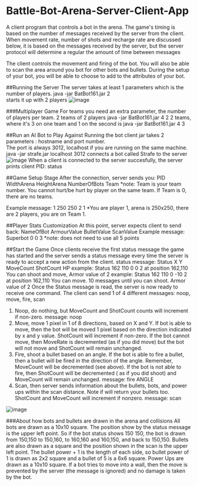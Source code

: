 # Battle-Bot-Arena-Server-Client-App
A client program that controls a bot in the arena. The game's timing is based on the number of messages received by the server from the client. When movement rate, number of shots and recharge rate are discussed below, it is based on the messages received by the server, but the server protocol will determine a regular the amount of time between messages

The client controls the movement and firing of the bot. You will also be able to scan
the area around you bot for other bots and bullets. During the setup of your bot, you will be able to
choose to add to the attributes of your bot.

##Running the Server
The server takes at least 1 parameters which is the number of players.
                  java -jar BatBot161.jar  2  
starts it up with 2 players
![image](https://user-images.githubusercontent.com/47125700/170398188-a8748d26-8ee0-4ad0-a172-c4260804e31f.png)

###Multiplayer Game
For teams you need an extra parameter, the number of players per team.
  2 teams of 2 players
                  java -jar BatBot161.jar  4  2
  2 teams, where it's 3 on one team and 1 on the second is
                  java -jar BatBot161.jar  4  3  

##Run an AI Bot to Play Against
Running the bot client jar takes 2 parameters : hostname and port number.  
The port is always 3012, localhost if you are running on the same machine.
                  java -jar strafe.jar localhost 3012
connects a bot called Strafe to the server
![image](https://user-images.githubusercontent.com/47125700/170398778-ae513395-739f-4663-a00d-4c9f4d60918a.png)
When a client is connected to the server succesfully, the server prints client PID: status

##Game Setup Stage
After the connection, server sends you:
PID WidthArena HeightArena NumberOfBots Team
*note: Team is your team number. You cannot hurt/be hurt by player on the same team. If Team is 0, there are no teams.

Example message: 1 250 250 2 1 *You are player 1, arena is 250x250, there are 2 players, you are on Team 1.

##Player Stats Customization
At this point, server expects client to send back:
NameOfBot ArmourValue BulletValue ScanValue
Example message: Superbot 0 0 3 *note: does not need to use all 5 points

##Start the Game
Once clients receive the first status message the game has started and the server sends a status
message every time the server is ready to accept a new action from the client.
status message:
Status X Y MoveCount ShotCount HP
                  example: Status 162 110 0 0 2 
at position 162,110 You can shoot and move, Armor value of 2
                  example: Status 162 110 0 -10 2
at position 162,110 You can move. 10 messages until you can shoot. Armor value of 2
Once the Status message is read, the server is now ready to receive one command. The client can
send 1 of 4 different messages: noop, move, fire, scan
1. Noop, do nothing, but MoveCount and ShotCount counts will increment if non-zero.
                  message: noop
2. Move, move 1 pixel in 1 of 8 directions, based on X and Y. If bot is able to move, then the bot
will be moved 1 pixel based on the direction indicated by x and y value. ShotCount will increment
if non-zero. If the bot cannot move, then MoveRate is decremented (as if you did move) but the
bot will not move and ShotCount will remain unchanged.
3. Fire, shoot a bullet based on an angle. If the bot is able to fire a bullet, then a bullet will be fired
in the direction of the angle. Remember, MoveCount will be decremented (see above). If the bot is
not able to fire, then ShotCount will be decremented ( as if you did shoot) and MoveCount will
remain unchanged.
                 message: fire ANGLE
4. Scan, then server sends information about the bullets, bots, and power ups within the scan
distance. Note if will return your bullets too. ShotCount and MoveCount will increment if nonzero.
                 message: scan

![image](https://user-images.githubusercontent.com/47125700/170397952-ae95e0c6-4f52-45b0-89ad-8f4a4bcea4ca.png)

###About how bots and bullets are drawn in the arena and collisions
All bots are drawn as a 10x10 square. The position show by the status message is the upper
left point. So if the bot status shows 150 150, the bot is drawn from 150,150 to 150,160, to 160,160
and 160,150, and back to 150,150. Bullets are also drawn as a square and the position shown in
the scan is the upper left point. The bullet power + 1 is the length of each side, so bullet power of 1
is drawn as 2x2 square and a bullet of 5 is a 6x6 square. Power Ups are drawn as a 10x10 square.
If a bot tries to move into a wall, then the move is prevented by the server (the message is
ignored) and no damage is taken by the bot.

